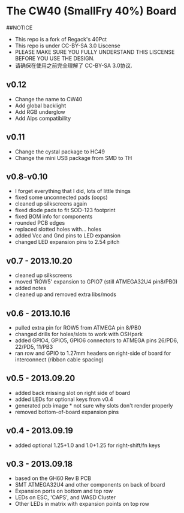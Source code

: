 
The CW40 (SmallFry 40%) Board
=====

##NOTICE
* This repo is a fork of Regack's 40Pct
* This repo is under CC-BY-SA 3.0 Liscense
* PLEASE MAKE SURE YOU FULLY UNDERSTAND THIS LISCENSE BEFORE YOU USE THE DESIGN.
* 请确保在使用之前完全理解了 CC-BY-SA 3.0协议.

## v0.12
* Change the name to CW40
* Add global backlight
* Add RGB underglow
* Add Alps compatibility

## v0.11
* Change the cystal package to HC49
* Change the mini USB package from SMD to TH


## v0.8-v0.10
* I forget everything that I did, lots of little things
* fixed some unconnected pads (oops)
* cleaned up silkscreens again
* fixed diode pads to fit SOD-123 footprint
* fixed BOM info for components
* rounded PCB edges
* replaced slotted holes with... holes
* added Vcc and Gnd pins to LED expansion
* changed LED expansion pins to 2.54 pitch

## v0.7 - 2013.10.20
* cleaned up silkscreens
* moved 'ROW5' expansion to GPIO7 (still ATMEGA32U4 pin8/PB0)
* added notes
* cleaned up and removed extra libs/mods

## v0.6 - 2013.10.16
* pulled extra pin for ROW5 from ATMEGA pin 8/PB0
* changed drills for holes/slots to work with OSHpark 
* added GPIO4, GPIO5, GPIO6 connectors to ATMEGA pins 26/PD6, 22/PD5, 11/PB3
* ran row and GPIO to 1.27mm headers on right-side of board for interconnect (ribbon cable spacing)

 
## v0.5 - 2013.09.20
* added back missing slot on right side of board
* added LEDs for optional keys from v0.4
* generated pcb image * not sure why slots don't render properly
* removed bottom-of-board expansion pins

## v0.4 - 2013.09.19
* added optional 1.25+1.0 and 1.0+1.25 for right-shift/fn keys

## v0.3 - 2013.09.18
* based on the GH60 Rev B PCB
* SMT ATMEGA32U4 and other components on back of board
* Expansion ports on bottom and top row
* LEDs on ESC, 'CAPS', and WASD Cluster
* Other LEDs in matrix with expansion points on top row

